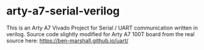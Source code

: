 # arty-a7-serial-verilog

This is an Arty A7 Vivado Project for Serial / UART communication written in verilog.
Source code slightly modified for Arty A7 100T board from the real source here: https://ben-marshall.github.io/uart/
